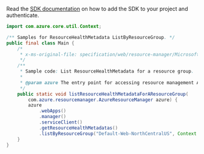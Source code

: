 Read the [SDK documentation](https://github.com/Azure/azure-sdk-for-java/blob/azure-resourcemanager_2.11.0/sdk/resourcemanager/azure-resourcemanager/README.md) on how to add the SDK to your project and authenticate.

```java
import com.azure.core.util.Context;

/** Samples for ResourceHealthMetadata ListByResourceGroup. */
public final class Main {
    /*
     * x-ms-original-file: specification/web/resource-manager/Microsoft.Web/stable/2021-03-01/examples/ListResourceHealthMetadataByResourceGroup.json
     */
    /**
     * Sample code: List ResourceHealthMetadata for a resource group.
     *
     * @param azure The entry point for accessing resource management APIs in Azure.
     */
    public static void listResourceHealthMetadataForAResourceGroup(
        com.azure.resourcemanager.AzureResourceManager azure) {
        azure
            .webApps()
            .manager()
            .serviceClient()
            .getResourceHealthMetadatas()
            .listByResourceGroup("Default-Web-NorthCentralUS", Context.NONE);
    }
}
```
